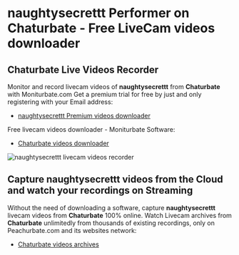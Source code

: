 # naughtysecrettt Performer on Chaturbate - Free LiveCam videos downloader

## Chaturbate Live Videos Recorder

Monitor and record livecam videos of **naughtysecrettt** from **Chaturbate** with Moniturbate.com
Get a premium trial for free by just and only registering with your Email address:
* [naughtysecrettt Premium videos downloader](https://moniturbate.com/request-demo-licence-key.html)

Free livecam videos downloader - Moniturbate Software:
* [Chaturbate videos downloader](https://moniturbate.com/moniturbate-download-software.html)

![naughtysecrettt livecam videos recorder](https://peachurnet.com/templates/moniturbate-software.png)


## Capture naughtysecrettt videos from the Cloud and watch your recordings on Streaming

Without the need of downloading a software, capture **naughtysecrettt** livecam videos from **Chaturbate** 100% online.
Watch Livecam archives from **Chaturbate** unlimitedly from thousands of existing recordings, only on Peachurbate.com and its websites network:
* [Chaturbate videos archives](https://peachurnet.com/)